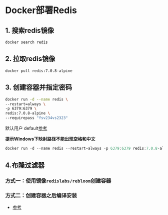 # Docker部署Redis

## 1. 搜索redis镜像

```shell
docker search redis
```
## 2. 拉取redis镜像
```shell
docker pull redis:7.0.8-alpine
```
## 3. 创建容器并指定密码
```sh
docker run -d --name redis \
--restart=always \
-p 6379:6379 \
redis:7.0.8-alpine \
--requirepass "fsv234vs2323"
```

默认用户  default[参考 ](https://blog.csdn.net/weixin_38858749/article/details/124686796)


**提示Windows下映射路径不能出现空格和中文**

```powershell
docker run -d --name redis --restart=always -p 6379:6379 redis:7.0.8-alpine --requirepass "fsv234vs2323"
```

## 4.布隆过滤器
### 方式一：使用镜像`redislabs/rebloom`创建容器
### 方式二：创建容器之后编译安装
  - [参考](https://juejin.cn/post/7017431688372289543)
